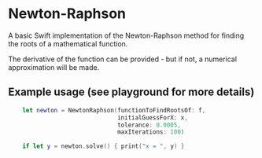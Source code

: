 # Newton-Raphson
A basic Swift implementation of the Newton-Raphson method for finding the roots of a mathematical function.

The derivative of the function can be provided - but if not, a numerical approximation will be made.

## Example usage (see playground for more details)

```swift
    let newton = NewtonRaphson(functionToFindRootsOf: f,
                               initialGuessForX: x,
                               tolerance: 0.0005,
                               maxIterations: 100)

    if let y = newton.solve() { print("x = ", y) }
```
